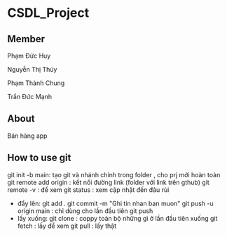 # CSDL_Project

## Member
Phạm Đức Huy

Nguyễn Thị Thúy

Phạm Thành Chung

Trần Đức Mạnh

## About
Bán hàng app

## How to use git

git init -b main: tạo git và nhánh chính trong folder , cho prj mới hoàn toàn
git remote add origin <link> : kết nối đường link (folder với link trên gthub)
git remote -v  : để xem
git status : xem cập nhật đến đâu rùi
- đẩy lên:
git add .
git commit -m "Ghi tin nhan ban muon"
git push -u origin main : chỉ dùng cho lần đầu tiên
git push 
- lấy xuống:
git clone <link> : coppy toàn bộ những gì ở lần đầu tiên xuống
git fetch : lấy để xem
git pull : lấy thật



